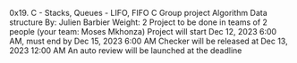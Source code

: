 0x19. C - Stacks, Queues - LIFO, FIFO
C
Group project
Algorithm
Data structure
 By: Julien Barbier
 Weight: 2
 Project to be done in teams of 2 people (your team: Moses Mkhonza)
 Project will start Dec 12, 2023 6:00 AM, must end by Dec 15, 2023 6:00 AM
 Checker will be released at Dec 13, 2023 12:00 AM
 An auto review will be launched at the deadline
